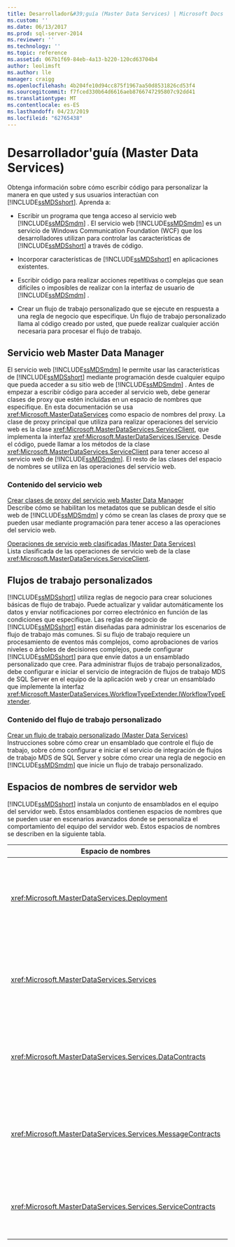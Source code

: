 ```yaml
---
title: Desarrollador&#39;guía (Master Data Services) | Microsoft Docs
ms.custom: ''
ms.date: 06/13/2017
ms.prod: sql-server-2014
ms.reviewer: ''
ms.technology: ''
ms.topic: reference
ms.assetid: 067b1f69-84eb-4a13-b220-120cd63704b4
author: leolimsft
ms.author: lle
manager: craigg
ms.openlocfilehash: 4b204fe10d94cc875f1967aa50d8531826cd53f4
ms.sourcegitcommit: f7fced330b64d6616aeb8766747295807c92dd41
ms.translationtype: MT
ms.contentlocale: es-ES
ms.lasthandoff: 04/23/2019
ms.locfileid: "62765438"
---
```

# <a name="developer39s-guide-master-data-services"></a>Desarrollador&#39;guía (Master Data Services)
  Obtenga información sobre cómo escribir código para personalizar la manera en que usted y sus usuarios interactúan con [!INCLUDE[ssMDSshort](../../includes/ssmdsshort-md.md)]. Aprenda a:  
  
-   Escribir un programa que tenga acceso al servicio web [!INCLUDE[ssMDSmdm](../../includes/ssmdsmdm-md.md)] . El servicio web [!INCLUDE[ssMDSmdm](../../includes/ssmdsmdm-md.md)] es un servicio de Windows Communication Foundation (WCF) que los desarrolladores utilizan para controlar las características de [!INCLUDE[ssMDSshort](../../includes/ssmdsshort-md.md)] a través de código.  
  
-   Incorporar características de [!INCLUDE[ssMDSshort](../../includes/ssmdsshort-md.md)] en aplicaciones existentes.  
  
-   Escribir código para realizar acciones repetitivas o complejas que sean difíciles o imposibles de realizar con la interfaz de usuario de [!INCLUDE[ssMDSmdm](../../includes/ssmdsmdm-md.md)] .  
  
-   Crear un flujo de trabajo personalizado que se ejecute en respuesta a una regla de negocio que especifique. Un flujo de trabajo personalizado llama al código creado por usted, que puede realizar cualquier acción necesaria para procesar el flujo de trabajo.  
  
## <a name="master-data-manager-web-service"></a>Servicio web Master Data Manager  
 El servicio web [!INCLUDE[ssMDSmdm](../../includes/ssmdsmdm-md.md)] le permite usar las características de [!INCLUDE[ssMDSshort](../../includes/ssmdsshort-md.md)] mediante programación desde cualquier equipo que pueda acceder a su sitio web de [!INCLUDE[ssMDSmdm](../../includes/ssmdsmdm-md.md)] . Antes de empezar a escribir código para acceder al servicio web, debe generar clases de proxy que estén incluidas en un espacio de nombres que especifique. En esta documentación se usa <xref:Microsoft.MasterDataServices> como espacio de nombres del proxy. La clase de proxy principal que utiliza para realizar operaciones del servicio web es la clase <xref:Microsoft.MasterDataServices.ServiceClient>, que implementa la interfaz <xref:Microsoft.MasterDataServices.IService>. Desde el código, puede llamar a los métodos de la clase <xref:Microsoft.MasterDataServices.ServiceClient> para tener acceso al servicio web de [!INCLUDE[ssMDSmdm](../../includes/ssmdsmdm-md.md)]. El resto de las clases del espacio de nombres se utiliza en las operaciones del servicio web.  
  
### <a name="web-service-content"></a>Contenido del servicio web  
 [Crear clases de proxy del servicio web Master Data Manager](create-master-data-manager-web-service-proxy-classes.md)  
 Describe cómo se habilitan los metadatos que se publican desde el sitio web de [!INCLUDE[ssMDSmdm](../../includes/ssmdsmdm-md.md)] y cómo se crean las clases de proxy que se pueden usar mediante programación para tener acceso a las operaciones del servicio web.  
  
 [Operaciones de servicio web clasificadas &#40;Master Data Services&#41;](categorized-web-service-operations-master-data-services.md)  
 Lista clasificada de las operaciones de servicio web de la clase <xref:Microsoft.MasterDataServices.ServiceClient>.  
  
## <a name="custom-workflows"></a>Flujos de trabajo personalizados  
 [!INCLUDE[ssMDSshort](../../includes/ssmdsshort-md.md)] utiliza reglas de negocio para crear soluciones básicas de flujo de trabajo. Puede actualizar y validar automáticamente los datos y enviar notificaciones por correo electrónico en función de las condiciones que especifique. Las reglas de negocio de [!INCLUDE[ssMDSshort](../../includes/ssmdsshort-md.md)] están diseñadas para administrar los escenarios de flujo de trabajo más comunes. Si su flujo de trabajo requiere un procesamiento de eventos más complejos, como aprobaciones de varios niveles o árboles de decisiones complejos, puede configurar [!INCLUDE[ssMDSshort](../../includes/ssmdsshort-md.md)] para que envíe datos a un ensamblado personalizado que cree. Para administrar flujos de trabajo personalizados, debe configurar e iniciar el servicio de integración de flujos de trabajo MDS de SQL Server en el equipo de la aplicación web y crear un ensamblado que implemente la interfaz <xref:Microsoft.MasterDataServices.WorkflowTypeExtender.IWorkflowTypeExtender>.  
  
### <a name="custom-workflow-content"></a>Contenido del flujo de trabajo personalizado  
 [Crear un flujo de trabajo personalizado &#40;Master Data Services&#41;](create-a-custom-workflow-master-data-services.md)  
 Instrucciones sobre cómo crear un ensamblado que controle el flujo de trabajo, sobre cómo configurar e iniciar el servicio de integración de flujos de trabajo MDS de SQL Server y sobre cómo crear una regla de negocio en [!INCLUDE[ssMDSmdm](../../includes/ssmdsmdm-md.md)] que inicie un flujo de trabajo personalizado.  
  
## <a name="web-server-namespaces"></a>Espacios de nombres de servidor web  
 [!INCLUDE[ssMDSshort](../../includes/ssmdsshort-md.md)] instala un conjunto de ensamblados en el equipo del servidor web. Estos ensamblados contienen espacios de nombres que se pueden usar en escenarios avanzados donde se personaliza el comportamiento del equipo del servidor web. Estos espacios de nombres se describen en la siguiente tabla.  
  
|Espacio de nombres|Descripción|  
|---------------|-----------------|  
|<xref:Microsoft.MasterDataServices.Deployment>|Contiene clases que se pueden utilizar para crear un paquete de implementación de un modelo e implementar un paquete en una base de datos de [!INCLUDE[ssMDSshort](../../includes/ssmdsshort-md.md)] .|  
|<xref:Microsoft.MasterDataServices.Services>|Contiene una clase que recibe y procesa las operaciones del servicio web realizadas en el equipo del servidor web con la aplicación web de [!INCLUDE[ssMDSmdm](../../includes/ssmdsmdm-md.md)] .|  
|<xref:Microsoft.MasterDataServices.Services.DataContracts>|Contiene clases que definen cómo se pasan los datos del equipo cliente al equipo del servidor web a través de la aplicación web de [!INCLUDE[ssMDSmdm](../../includes/ssmdsmdm-md.md)] .|  
|<xref:Microsoft.MasterDataServices.Services.MessageContracts>|Contiene clases que definen cómo se pasan las solicitudes y respuestas del equipo cliente al equipo del servidor web a través de la aplicación web de [!INCLUDE[ssMDSmdm](../../includes/ssmdsmdm-md.md)] .|  
|<xref:Microsoft.MasterDataServices.Services.ServiceContracts>|Contiene la interfaz que define las operaciones que se pueden llamar a través del servicio web de [!INCLUDE[ssMDSmdm](../../includes/ssmdsmdm-md.md)] .|  
  
  
